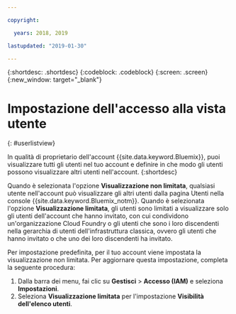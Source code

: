 ```yaml
---

copyright:

  years: 2018, 2019

lastupdated: "2019-01-30"

---
```


{:shortdesc: .shortdesc}
{:codeblock: .codeblock}
{:screen: .screen}
{:new_window: target="_blank"}

# Impostazione dell'accesso alla vista utente
{: #userlistview}

In qualità di proprietario dell'account {{site.data.keyword.Bluemix}}, puoi visualizzare tutti gli utenti nel tuo account e definire in che modo gli utenti possono visualizzare altri utenti nell'account. 
{:shortdesc}

Quando è selezionata l'opzione **Visualizzazione non limitata**, qualsiasi utente nell'account può visualizzare gli altri utenti dalla pagina Utenti nella console {{site.data.keyword.Bluemix_notm}}. Quando è selezionata l'opzione **Visualizzazione limitata**, gli utenti sono limitati a visualizzare solo gli utenti dell'account che hanno invitato, con cui condividono un'organizzazione Cloud Foundry o gli utenti che sono i loro discendenti nella gerarchia di utenti dell'infrastruttura classica, ovvero gli utenti che hanno invitato o che uno dei loro discendenti ha invitato.

Per impostazione predefinita, per il tuo account viene impostata la visualizzazione non limitata. Per aggiornare questa impostazione, completa la seguente procedura:

1. Dalla barra dei menu, fai clic su **Gestisci** &gt; **Accesso (IAM)** e seleziona **Impostazioni**.
2. Seleziona **Visualizzazione limitata** per l'impostazione **Visibilità dell'elenco utenti**.
